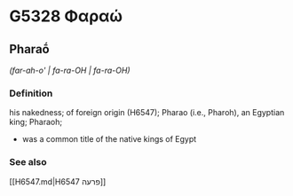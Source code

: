 # G5328 Φαραώ

## Pharaṓ

_(far-ah-o' | fa-ra-OH | fa-ra-OH)_

### Definition

his nakedness; of foreign origin (H6547); Pharao (i.e., Pharoh), an Egyptian king; Pharaoh; 

- was a common title of the native kings of Egypt

### See also

[[H6547.md|H6547 פרעה]]
